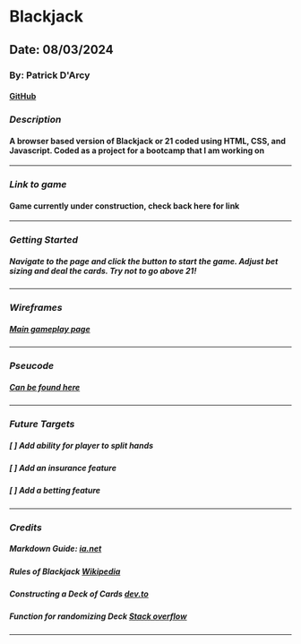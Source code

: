 # Blackjack

## Date: 08/03/2024

### By: Patrick D'Arcy

#### [GitHub](https://github.com/rela7e) 

### **_Description_**

#### A browser based version of Blackjack or 21 coded using HTML, CSS, and Javascript. Coded as a project for a bootcamp that I am working on

---


### **_Link to game_**

#### Game currently under construction, check back here for link

---

### **_Getting Started_**

##### Navigate to the page and click the button to start the game. Adjust bet sizing and deal the cards. Try not to go above 21!


---

### **_Wireframes_**

##### [Main gameplay page](https://wireframe.cc/rUHA4m)

---

### **_Pseucode_**

##### [Can be found here](./pseudocode.txt)

---

### **_Future Targets_**

##### [ ] Add ability for player to split hands
##### [ ] Add an insurance feature
##### [ ] Add a betting feature

---

### **_Credits_**

##### Markdown Guide: [ia.net](https://ia.net/writer/support/general/markdown-guide)
##### Rules of Blackjack [Wikipedia](https://en.wikipedia.org/wiki/Blackjack)
##### Constructing a Deck of Cards [dev.to](https://dev.to/michaelburrows/create-a-random-playing-card-generator-with-javascript-1k7k)
##### Function for randomizing Deck [Stack overflow](https://stackoverflow.com/questions/2450954/how-to-randomize-shuffle-a-javascript-array)

---
